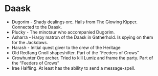 # Daask

- Dugorim - Shady dealings orc. Hails from The Glowing Kipper. Connected to the Daask.
- Plucky - The minotaur who accompanied Dugorim.
- Asharra - Harpy matron of the Daask in Gatherhold. Is spying on them for the Jackdaws.
- Harash - Initial quest giver to the crew of the Heritage
- Old Redfang Gnoll shapeshifter. Part of the “Feeders of Crows”
- Crowhunter Orc archer. Tried to kill Lumiz and frame the party. Part of the “Feeders of Crows”
- Irae Halfling. At least has the ability to send a message-spell.